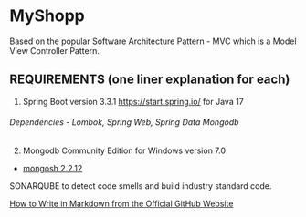 # MyShopp

Based on the popular Software Architecture Pattern - MVC which is a Model View Controller Pattern.

## REQUIREMENTS (one liner explanation for each)

1) Spring Boot version 3.3.1 https://start.spring.io/ for Java 17
###### Dependencies - Lombok, Spring Web, Spring Data Mongodb
2) Mongodb Community Edition for Windows version 7.0 
 +  [mongosh 2.2.12](https://www.mongodb.com/docs/mongodb-shell/install/)


SONARQUBE to detect code smells and build industry standard code.












[How to Write in Markdown from the Official GitHub Website](https://docs.github.com/en/get-started/writing-on-github/getting-started-with-writing-and-formatting-on-github/basic-writing-and-formatting-syntax)
